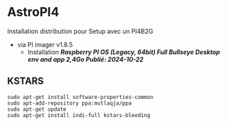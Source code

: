 # AstroPI4
Installation distribution pour Setup avec un PI4B2G

+ via PI imager v1.8.5
  + Installation ***Raspberry PI OS (Legacy, 64bit) Full Bullseye Desktop env and app 2,4Go Publié: 2024-10-22***

## KSTARS
```
sudo apt-get install software-properties-common
sudo apt-add-repository ppa:mutlaqja/ppa
sudo apt-get update
sudo apt-get install indi-full kstars-bleeding
```
